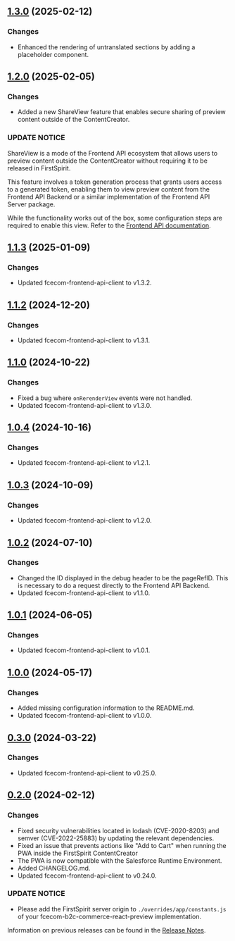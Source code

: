 ## [1.3.0](https://github.com/e-Spirit/fcecom-b2c-commerce-react-preview/compare/v1.2.0...v1.3.0) (2025-02-12)

### Changes
* Enhanced the rendering of untranslated sections by adding a placeholder component.

## [1.2.0](https://github.com/e-Spirit/fcecom-b2c-commerce-react-preview/compare/v1.1.2...v1.2.0) (2025-02-05)

### Changes
* Added a new ShareView feature that enables secure sharing of preview content outside of the ContentCreator.

### UPDATE NOTICE

ShareView is a mode of the Frontend API ecosystem that allows users to preview content outside the ContentCreator without requiring it to be released in FirstSpirit.

This feature involves a token generation process that grants users access to a generated token, enabling them to view preview content from the Frontend API Backend or a similar implementation of the Frontend API Server package.

While the functionality works out of the box, some configuration steps are required to enable this view. Refer to the [Frontend API documentation](https://docs.e-spirit.com/ecom/fsconnect-com-api/fsconnect-com-frontend-api/latest/share-view/).

## [1.1.3](https://github.com/e-Spirit/fcecom-b2c-commerce-react-preview/compare/v1.1.2...v1.1.3) (2025-01-09)

### Changes

* Updated fcecom-frontend-api-client to v1.3.2.

## [1.1.2](https://github.com/e-Spirit/fcecom-b2c-commerce-react-preview/compare/v1.1.0...v1.1.2) (2024-12-20)

### Changes

* Updated fcecom-frontend-api-client to v1.3.1.

## [1.1.0](https://github.com/e-Spirit/fcecom-b2c-commerce-react-preview/compare/v1.0.4...v1.1.0) (2024-10-22)

### Changes

* Fixed a bug where `onRerenderView` events were not handled.
* Updated fcecom-frontend-api-client to v1.3.0.

## [1.0.4](https://github.com/e-Spirit/fcecom-b2c-commerce-react-preview/compare/v1.0.3...v1.0.4) (2024-10-16)

### Changes

* Updated fcecom-frontend-api-client to v1.2.1.

## [1.0.3](https://github.com/e-Spirit/fcecom-b2c-commerce-react-preview/compare/v1.0.2...v1.0.3) (2024-10-09)

### Changes

* Updated fcecom-frontend-api-client to v1.2.0.

## [1.0.2](https://github.com/e-Spirit/fcecom-b2c-commerce-react-preview/compare/v1.0.1...v1.0.2) (2024-07-10)

### Changes

* Changed the ID displayed in the debug header to be the pageRefID. This is necessary to do a request directly to the Frontend API Backend.
* Updated fcecom-frontend-api-client to v1.1.0.

## [1.0.1](https://github.com/e-Spirit/fcecom-b2c-commerce-react-preview/compare/v1.0.0...v1.0.1) (2024-06-05)

### Changes

* Updated fcecom-frontend-api-client to v1.0.1.

## [1.0.0](https://github.com/e-Spirit/fcecom-b2c-commerce-react-preview/compare/v0.3.0...v1.0.0) (2024-05-17)

### Changes

* Added missing configuration information to the README.md.
* Updated fcecom-frontend-api-client to v1.0.0.

## [0.3.0](https://github.com/e-Spirit/fcecom-b2c-commerce-react-preview/compare/v0.2.0...v0.3.0) (2024-03-22)

### Changes

* Updated fcecom-frontend-api-client to v0.25.0.

## [0.2.0](https://github.com/e-Spirit/fcecom-b2c-commerce-react-preview/compare/v0.1.3...v0.2.0) (2024-02-12)

### Changes
* Fixed security vulnerabilities located in lodash (CVE-2020-8203) and semver (CVE-2022-25883) by updating the relevant dependencies.
* Fixed an issue that prevents actions like "Add to Cart" when running the PWA inside the FirstSpirit ContentCreator
* The PWA is now compatible with the Salesforce Runtime Environment.
* Added CHANGELOG.md.
* Updated fcecom-frontend-api-client to v0.24.0.

### UPDATE NOTICE
* Please add the FirstSpirit server origin to `./overrides/app/constants.js` of your fcecom-b2c-commerce-react-preview implementation.

Information on previous releases can be found in the [Release Notes](https://docs.e-spirit.com/ecom/fsconnect-com/FirstSpirit_Connect_for_Commerce_Releasenotes_EN.html).
